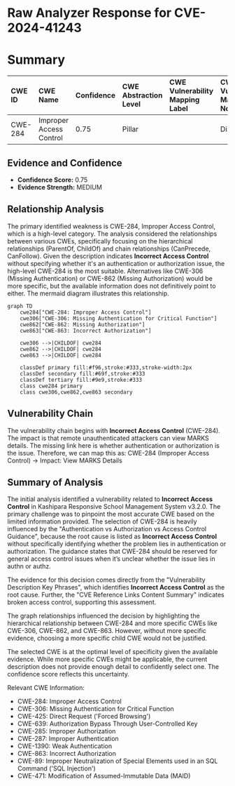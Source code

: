 # Raw Analyzer Response for CVE-2024-41243

# Summary
| CWE ID   | CWE Name                                                           | Confidence | CWE Abstraction Level | CWE Vulnerability Mapping Label | CWE-Vulnerability Mapping Notes |
| :-------- | :----------------------------------------------------------------- | :--------- | :---------------------- | :------------------------------ | :----------------------------- |
| CWE-284 | Improper Access Control                                            | 0.75      | Pillar                  |                                 | Discouraged                    |

## Evidence and Confidence

*   **Confidence Score:** 0.75
*   **Evidence Strength:** MEDIUM

## Relationship Analysis
The primary identified weakness is CWE-284, Improper Access Control, which is a high-level category. The analysis considered the relationships between various CWEs, specifically focusing on the hierarchical relationships (ParentOf, ChildOf) and chain relationships (CanPrecede, CanFollow). Given the description indicates **Incorrect Access Control** without specifying whether it's an authentication or authorization issue, the high-level CWE-284 is the most suitable. Alternatives like CWE-306 (Missing Authentication) or CWE-862 (Missing Authorization) would be more specific, but the available information does not definitively point to either. The mermaid diagram illustrates this relationship.

```mermaid
graph TD
    cwe284["CWE-284: Improper Access Control"]
    cwe306["CWE-306: Missing Authentication for Critical Function"]
    cwe862["CWE-862: Missing Authorization"]
    cwe863["CWE-863: Incorrect Authorization"]
    
    cwe306 -->|CHILDOF| cwe284
    cwe862 -->|CHILDOF| cwe284
    cwe863 -->|CHILDOF| cwe284
    
    classDef primary fill:#f96,stroke:#333,stroke-width:2px
    classDef secondary fill:#69f,stroke:#333
    classDef tertiary fill:#9e9,stroke:#333
    class cwe284 primary
    class cwe306,cwe862,cwe863 secondary
```

## Vulnerability Chain
The vulnerability chain begins with **Incorrect Access Control** (CWE-284). The impact is that remote unauthenticated attackers can view MARKS details. The missing link here is whether authentication or authorization is the issue. Therefore, we can map this as:
CWE-284 (Improper Access Control) -> Impact: View MARKS Details

## Summary of Analysis
The initial analysis identified a vulnerability related to **Incorrect Access Control** in Kashipara Responsive School Management System v3.2.0. The primary challenge was to pinpoint the most accurate CWE based on the limited information provided. The selection of CWE-284 is heavily influenced by the "Authentication vs Authorization vs Access Control Guidance", because the root cause is listed as **Incorrect Access Control** without specifically identifying whether the problem lies in authentication or authorization. The guidance states that CWE-284 should be reserved for general access control issues when it’s unclear whether the issue lies in authn or authz.

The evidence for this decision comes directly from the "Vulnerability Description Key Phrases", which identifies **Incorrect Access Control** as the root cause. Further, the "CVE Reference Links Content Summary" indicates broken access control, supporting this assessment.

The graph relationships influenced the decision by highlighting the hierarchical relationship between CWE-284 and more specific CWEs like CWE-306, CWE-862, and CWE-863. However, without more specific evidence, choosing a more specific child CWE would not be justified.

The selected CWE is at the optimal level of specificity given the available evidence. While more specific CWEs might be applicable, the current description does not provide enough detail to confidently select one. The confidence score reflects this uncertainty.

Relevant CWE Information:
- CWE-284: Improper Access Control
- CWE-306: Missing Authentication for Critical Function
- CWE-425: Direct Request ('Forced Browsing')
- CWE-639: Authorization Bypass Through User-Controlled Key
- CWE-285: Improper Authorization
- CWE-287: Improper Authentication
- CWE-1390: Weak Authentication
- CWE-863: Incorrect Authorization
- CWE-89: Improper Neutralization of Special Elements used in an SQL Command ('SQL Injection')
- CWE-471: Modification of Assumed-Immutable Data (MAID)